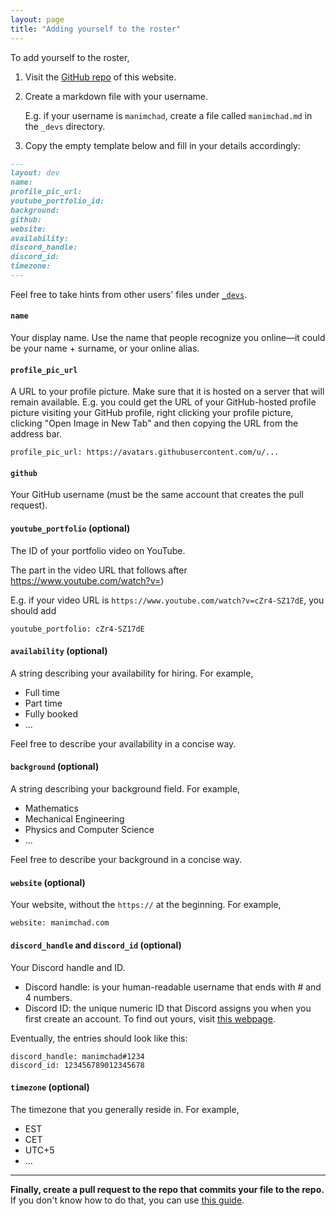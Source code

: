```yaml
---
layout: page
title: "Adding yourself to the roster"
---
```


To add yourself to the roster,

1. Visit the <a target="_blank" href="https://github.com/MathBlocks/manim.dev/tree/main/_devs">GitHub repo</a> of this website.

2. Create a markdown file with your username.

   E.g. if your username is
   `manimchad`, create a file called `manimchad.md` in
   the `_devs` directory.
3. Copy the empty template below and fill in your details accordingly:


```markdown
---
layout: dev
name:
profile_pic_url:
youtube_portfolio_id:
background:
github:
website:
availability:
discord_handle:
discord_id:
timezone:
---
```

Feel free to take hints from other users' files under [`_devs`](https://github.com/MathBlocks/manim.dev/tree/main/_devs).

#### `name`

Your display name. Use the name that people recognize you online—it could be your name + surname, or your online alias.

#### `profile_pic_url`

A URL to your profile picture. Make sure that it is hosted on a server that will remain available. E.g. you could get the URL of your GitHub-hosted profile picture visiting your GitHub profile, right clicking your profile picture, clicking "Open Image in New Tab" and then copying the URL from the address bar.

```
profile_pic_url: https://avatars.githubusercontent.com/u/...
```

#### `github`

Your GitHub username (must be the same account that creates the pull request).

#### `youtube_portfolio` (optional)

The ID of your portfolio video on YouTube.

The part in the video URL that follows after https://www.youtube.com/watch?v=)

E.g. if your video URL is `https://www.youtube.com/watch?v=cZr4-SZ17dE`, you should add

```
youtube_portfolio: cZr4-SZ17dE
```
#### `availability` (optional)

A string describing your availability for hiring. For example,

- Full time
- Part time
- Fully booked
- ...

Feel free to describe your availability in a concise way.

#### `background` (optional)

A string describing your background field. For example,

- Mathematics
- Mechanical Engineering
- Physics and Computer Science
- ...

Feel free to describe your background in a concise way.

#### `website` (optional)

Your website, without the `https://` at the beginning. For example,

```
website: manimchad.com
```

#### `discord_handle` and `discord_id` (optional)

Your Discord handle and ID.

- Discord handle: is your human-readable username that ends with # and 4 numbers.
- Discord ID: the unique numeric ID that Discord assigns you when you first create an account. To find out yours, visit [this webpage](https://support.discord.com/hc/en-us/articles/206346498-Where-can-I-find-my-User-Server-Message-ID-).

Eventually, the entries should look like this:

```
discord_handle: manimchad#1234
discord_id: 123456789012345678
```

#### `timezone` (optional)

The timezone that you generally reside in. For example,

- EST
- CET
- UTC+5
- ...

---

**Finally, create a pull request to the repo that commits your file to the repo.** If you don't know how to do that, you can use [this guide](https://docs.github.com/en/pull-requests/collaborating-with-pull-requests/proposing-changes-to-your-work-with-pull-requests/creating-a-pull-request).